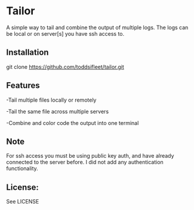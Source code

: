 Tailor
=============

A simple way to tail and combine the output of multiple logs.  The logs can be local or on server[s] you have ssh access to.

Installation
-------

git clone https://github.com/toddsifleet/tailor.git

Features
-------

-Tail multiple files locally or remotely

-Tail the same file across multiple servers

-Combine and color code the output into one terminal


Note
-------

For ssh access you must be using public key auth, and have already connected to the server before.  I did not add any authentication functionality.

License:
-------

See LICENSE